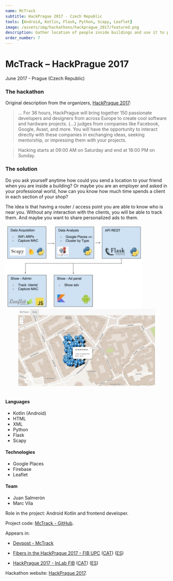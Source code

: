 ```yaml
---
name: McTrack
subtitle: HackPrague 2017 - Czech Republic
tools: [Android, Kotlin, Flask, Python, Scapy, Leaflet]
image: /assets/img/hackathons/hackprague_2017/featured.png
description: Gather location of people inside buildings and use it to personalize information.
order_number: 7
---
```


# McTrack – HackPrague 2017

June 2017 - Prague (Czech Republic)

### The hackathon

Original description from the organizers, [HackPrague 2017](https://hackprague-2017.devpost.com/):

> ... For 36 hours, HackPrague will bring together 150 passionate developers and designers from
> across Europe to create cool software and hardware projects. {...} judges from companies like
> Facebook, Google, Avast, and more. You will have the opportunity to interact directly with these
> companies in exchanging ideas, seeking mentorship, or impressing them with your projects.

> Hacking starts at 09:00 AM on Saturday and end at 18:00 PM on Sunday.

### The solution

Do you ask yourself anytime how could you send a location to your friend when you are inside a
building?
Or maybe you are an employer and asked in your professional world, how can you know how much time
spends a client in each section of your shop?

The idea is that having a router / access point you are able to know who is near you. Without any
interaction with the clients, you will be able to track them. And maybe you want to share personalized
ads to them.

<div style="text-align: center;">
<img style="margin: 0 !important; float: left" src="/assets/img/hackathons/hackprague_2017/screen1.jpg" width="425"/>
<img style="margin: 0 !important; display: inline" src="/assets/img/hackathons/hackprague_2017/screen2.jpg" width="425"/>
</div>
<br>

#### Languages

- Kotlin (Android)
- HTML
- XML
- Python
- Flask
- Scapy

#### Technologies

- Google Places
- Firebase
- Leaflet

#### Team

- Juan Salmerón
- Marc Vila

Role in the project: Android Kotlin and frontend developer.

Project code: [McTrack - GitHub](https://github.com/LaQuay/McTrack).

Appears in:

- [Devpost - McTrack](https://devpost.com/software/mctrack-advertising)

- [Fibers in the HackPrague 2017 - FIB UPC](https://www.fib.upc.edu/en/fib/school/awards/fibers-hackprague-2017) ([CAT](https://www.fib.upc.edu/ca/la-fib/la-facultat/premis-i-reconeixements/fibers-la-hackprague-2017)) ([ES](https://www.fib.upc.edu/es/la-fib/la-facultad/premios-y-reconocimientos/fibers-en-la-hackprague-2017))

- [HackPrague 2017 - InLab FIB](https://inlab.fib.upc.edu/en/blog/hackprague-2017) ([CAT](https://inlab.fib.upc.edu/ca/blog/hackprague-2017)) ([ES](https://inlab.fib.upc.edu/es/blog/hackprague-2017))

Hackathon website: [HackPrague 2017](https://hackprague-2017.devpost.com/).
